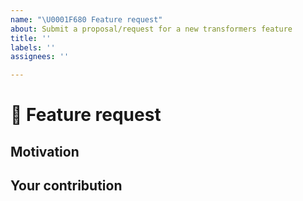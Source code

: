 ```yaml
---
name: "\U0001F680 Feature request"
about: Submit a proposal/request for a new transformers feature
title: ''
labels: ''
assignees: ''

---
```


# 🚀 Feature request

<!-- A clear and concise description of the feature proposal.
     Please provide a link to the paper and code in case they exist. -->

## Motivation

<!-- Please outline the motivation for the proposal. Is your feature request
     related to a problem? e.g., I'm always frustrated when [...]. If this is related
     to another GitHub issue, please link here too. -->

## Your contribution

<!-- Is there any way that you could help, e.g. by submitting a PR?
     Make sure to read the CONTRIBUTING.MD readme:
     https://github.com/huggingface/transformers/blob/main/CONTRIBUTING.md -->
